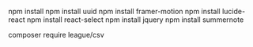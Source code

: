 
npm install
npm install uuid
npm install framer-motion
npm install lucide-react
npm install react-select
npm install jquery
npm install summernote

composer require league/csv
